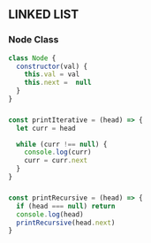 ## LINKED LIST

### Node Class
```javascript
class Node {
  constructor(val) {
    this.val = val
    this.next =  null
  }
}
```

### 
```javascript
const printIterative = (head) => {
  let curr = head

  while (curr !== null) {
    console.log(curr)
    curr = curr.next
  }
}
```

### 
```javascript
const printRecursive = (head) => {
  if (head === null) return
  console.log(head)
  printRecursive(head.next)
}
```

### 
```javascript
```

### 
```javascript
```